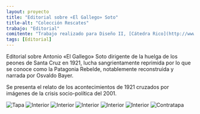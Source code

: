 ```yaml
---
layout: proyecto
title: "Editorial sobre «El Gallego» Soto"
title-alt: "Colección Rescates"
trabajo: "Editorial"
comitente: "Trabajo realizado para Diseño II, [Cátedra Rico](http://www.catedrarico.com.ar), FADU--UBA."
tags: [Editorial]
---
```


Editorial sobre Antonio «El Gallego» Soto dirigente de la huelga de los peones de Santa Cruz en 1921, lucha sangrientamente reprimida por lo que se conoce como la Patagonia Rebelde, notablemente reconstruida y narrada por Osvaldo Bayer.

Se presenta el relato de los acontecimientos de 1921 cruzados por imágenes de la crisis socio-política del 2001.

<div class="fotorama">
     <img src="{{ site.baseurl }}/img/2013_heraldo-1.jpg" data-caption="Tapa" alt="Tapa" />
     <img src="{{ site.baseurl }}/img/2013_heraldo-2.jpg" data-caption="Interior" alt="Interior" />
     <img src="{{ site.baseurl }}/img/2013_heraldo-3.jpg" data-caption="Interior" alt="Interior" />
     <img src="{{ site.baseurl }}/img/2013_heraldo-4.jpg" data-caption="Interior" alt="Interior" />
     <img src="{{ site.baseurl }}/img/2013_heraldo-5.jpg" data-caption="Interior" alt="Interior" />
     <img src="{{ site.baseurl }}/img/2013_heraldo-6.jpg" data-caption="Interior" alt="Interior" />
     <img src="{{ site.baseurl }}/img/2013_heraldo-7.jpg" data-caption="Contratapa" alt="Contratapa" />
</div>
